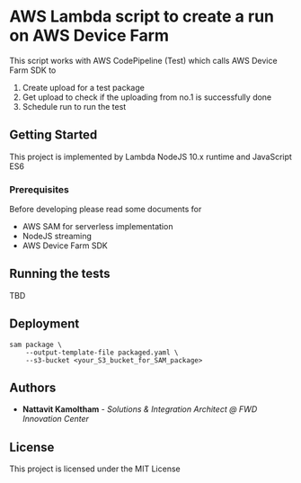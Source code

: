 # AWS Lambda script to create a run on AWS Device Farm

This script works with AWS CodePipeline (Test) which calls AWS Device Farm SDK to

1. Create upload for a test package
2. Get upload to check if the uploading from no.1 is successfully done
3. Schedule run to run the test

## Getting Started

This project is implemented by Lambda NodeJS 10.x runtime and JavaScript ES6

### Prerequisites

Before developing please read some documents for

-   AWS SAM for serverless implementation
-   NodeJS streaming
-   AWS Device Farm SDK

## Running the tests

TBD

## Deployment

```
sam package \
    --output-template-file packaged.yaml \
    --s3-bucket <your_S3_bucket_for_SAM_package>
```

## Authors

-   **Nattavit Kamoltham** - _Solutions & Integration Architect @ FWD Innovation Center_

## License

This project is licensed under the MIT License

